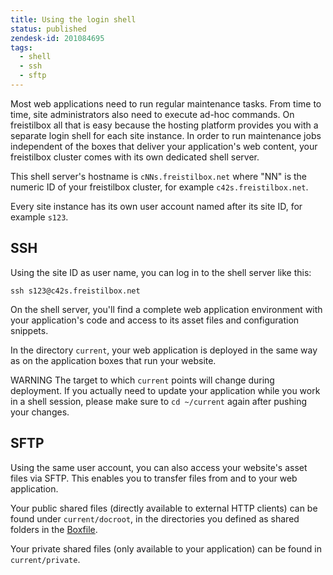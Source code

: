 ```yaml
---
title: Using the login shell
status: published
zendesk-id: 201084695
tags:
  - shell
  - ssh
  - sftp
---
```


Most web applications need to run regular maintenance tasks. From time to time, site administrators also need to execute ad-hoc commands. On freistilbox all that is easy because the hosting platform provides you with a separate login shell for each site instance. In order to run maintenance jobs independent of the boxes that deliver your application's web content, your freistilbox cluster comes with its own dedicated shell server. 

This shell server's hostname is `cNNs.freistilbox.net` where "NN" is the numeric ID of your freistilbox cluster, for example `c42s.freistilbox.net`.

Every site instance has its own user account named after its site ID, for example `s123`.


## SSH

Using the site ID as user name, you can log in to the shell server like this:

    ssh s123@c42s.freistilbox.net

On the shell server, you'll find a complete web application environment with your application's code and access to its asset files and configuration snippets.

In the directory `current`, your web application is deployed in the same way as on the application boxes that run your website.

<span class="label warning">WARNING</span> The target to which `current` points will change during deployment. If you actually need to update your application while you work in a shell session, please make sure to `cd ~/current` again after pushing your changes.


## SFTP

Using the same user account, you can also access your website's asset files via SFTP. This enables you to transfer files from and to your web application.

Your public shared files (directly available to external HTTP clients) can be found under `current/docroot`, in the directories you defined as shared folders in the [Boxfile][1].

Your private shared files (only available to your application) can be found in `current/private`.

[1]: https://freistil.zendesk.com/hc/en-us/articles/201084675
